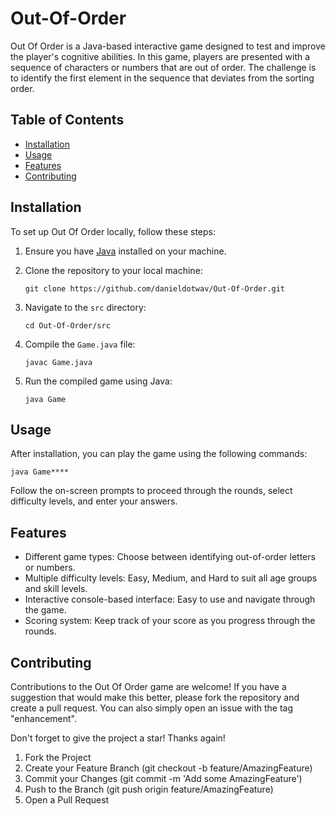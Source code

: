 # Out-Of-Order
Out Of Order is a Java-based interactive game designed to test and improve the player's cognitive abilities. In this game, players are presented with a sequence of characters or numbers that are out of order. The challenge is to identify the first element in the sequence that deviates from the sorting order.

## Table of Contents

- [Installation](#installation)
- [Usage](#usage)
- [Features](#features)
- [Contributing](#contributing)

## Installation

To set up Out Of Order locally, follow these steps:

1. Ensure you have [Java](https://www.java.com/en/download/) installed on your machine.
2. Clone the repository to your local machine:

    ```shell
    git clone https://github.com/danieldotwav/Out-Of-Order.git
    ```

3. Navigate to the `src` directory:

    ```shell
    cd Out-Of-Order/src
    ```

4. Compile the `Game.java` file:

    ```shell
    javac Game.java
    ```

5. Run the compiled game using Java:

    ```shell
    java Game
    ```

## Usage

After installation, you can play the game using the following commands:

```shell
java Game****
```
Follow the on-screen prompts to proceed through the rounds, select difficulty levels, and enter your answers.

## Features
- Different game types: Choose between identifying out-of-order letters or numbers.
- Multiple difficulty levels: Easy, Medium, and Hard to suit all age groups and skill levels.
- Interactive console-based interface: Easy to use and navigate through the game.
- Scoring system: Keep track of your score as you progress through the rounds.

## Contributing
Contributions to the Out Of Order game are welcome! If you have a suggestion that would make this better, please fork the repository and create a pull request. You can also simply open an issue with the tag "enhancement".

Don't forget to give the project a star! Thanks again!

1. Fork the Project
2. Create your Feature Branch (git checkout -b feature/AmazingFeature)
3. Commit your Changes (git commit -m 'Add some AmazingFeature')
4. Push to the Branch (git push origin feature/AmazingFeature)
5. Open a Pull Request
